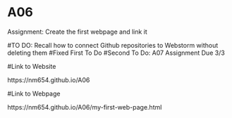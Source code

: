 # A06
<h>Assignment: Create the first webpage and link it</h>

#TO DO: Recall how to connect Github repositories to Webstorm without deleting them
#Fixed First To Do
#Second To Do: A07 Assignment Due 3/3

<h>#Link to Website</h>
<p>https://nm654.github.io/A06</p>

#Link to Webpage
<p>https://nm654.github.io/A06/my-first-web-page.html</p>
